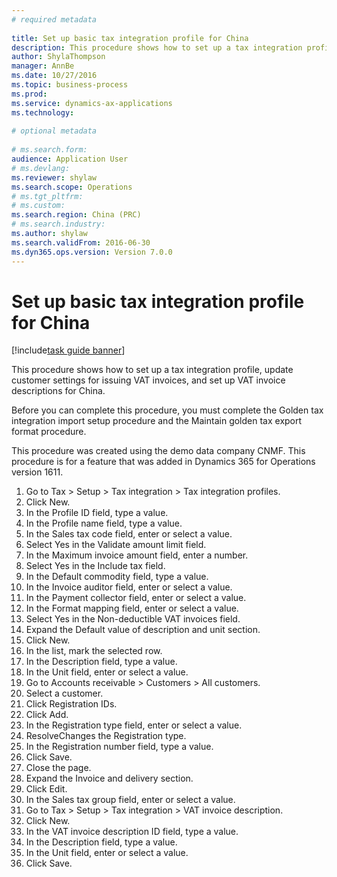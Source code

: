 ```yaml
--- 
# required metadata 
 
title: Set up basic tax integration profile for China
description: This procedure shows how to set up a tax integration profile, update customer settings for issuing VAT invoices, and set up VAT invoice descriptions for China. 
author: ShylaThompson
manager: AnnBe 
ms.date: 10/27/2016
ms.topic: business-process 
ms.prod:  
ms.service: dynamics-ax-applications 
ms.technology:  
 
# optional metadata 
 
# ms.search.form:   
audience: Application User 
# ms.devlang:  
ms.reviewer: shylaw
ms.search.scope: Operations 
# ms.tgt_pltfrm:  
# ms.custom:  
ms.search.region: China (PRC)
# ms.search.industry: 
ms.author: shylaw
ms.search.validFrom: 2016-06-30 
ms.dyn365.ops.version: Version 7.0.0 
---
```

# Set up basic tax integration profile for China

[!include[task guide banner](../../includes/task-guide-banner.md)]

This procedure shows how to set up a tax integration profile, update customer settings for issuing VAT invoices, and set up VAT invoice descriptions for China.

Before you can complete this procedure, you must complete the Golden tax integration import setup procedure and the Maintain golden tax export format procedure.

This procedure was created using the demo data company CNMF. This procedure is for a feature that was added in Dynamics 365 for Operations version 1611.

1. Go to Tax > Setup > Tax integration > Tax integration profiles.
2. Click New.
3. In the Profile ID field, type a value.
4. In the Profile name field, type a value.
5. In the Sales tax code field, enter or select a value.
6. Select Yes in the Validate amount limit field.
7. In the Maximum invoice amount field, enter a number.
8. Select Yes in the Include tax field.
9. In the Default commodity field, type a value.
10. In the Invoice auditor field, enter or select a value.
11. In the Payment collector field, enter or select a value.
12. In the Format mapping field, enter or select a value.
13. Select Yes in the Non-deductible VAT invoices field.
14. Expand the Default value of description and unit section.
15. Click New.
16. In the list, mark the selected row.
17. In the Description field, type a value.
18. In the Unit field, enter or select a value.
19. Go to Accounts receivable > Customers > All customers.
20. Select a customer.
21. Click Registration IDs.
22. Click Add.
23. In the Registration type field, enter or select a value.
24. ResolveChanges the Registration type.
25. In the Registration number field, type a value.
26. Click Save.
27. Close the page.
28. Expand the Invoice and delivery section.
29. Click Edit.
30. In the Sales tax group field, enter or select a value.
31. Go to Tax > Setup > Tax integration > VAT invoice description.
32. Click New.
33. In the VAT invoice description ID field, type a value.
34. In the Description field, type a value.
35. In the Unit field, enter or select a value.
36. Click Save.


